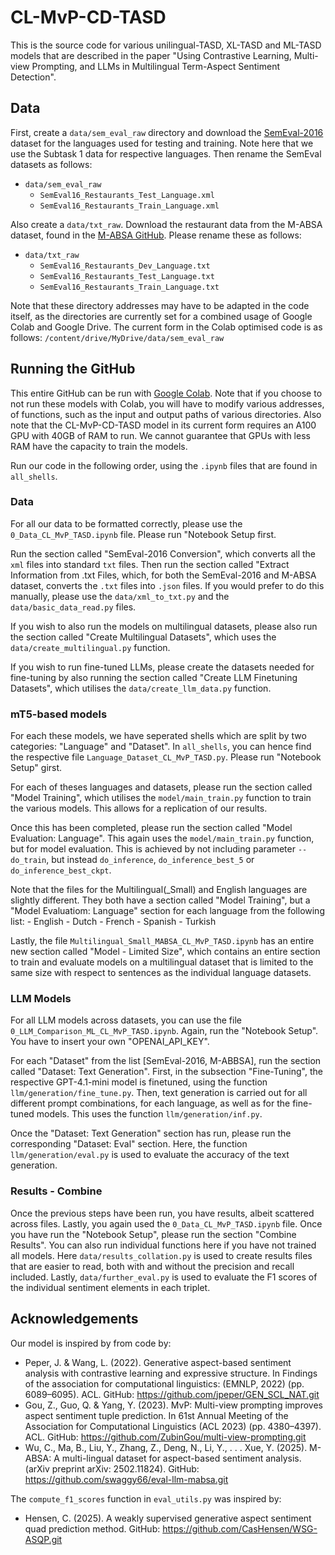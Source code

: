 # CL-MvP-CD-TASD

This is the source code for various unilingual-TASD, XL-TASD and ML-TASD models that are described in the paper "Using Contrastive Learning, Multi-view Prompting, and LLMs in Multilingual Term-Aspect Sentiment Detection".

## Data

First, create a `data/sem_eval_raw` directory and download the [SemEval-2016](http://alt.qcri.org/semeval2016/task5/index.php?id=data-and-tools) dataset for the languages used for testing and training. Note here that we use the Subtask 1 data for respective languages. Then rename the SemEval datasets as follows:

- `data/sem_eval_raw`
    - `SemEval16_Restaurants_Test_Language.xml`
    - `SemEval16_Restaurants_Train_Language.xml`

Also create a `data/txt_raw`. Download the restaurant data from the M-ABSA dataset, found in the [M-ABSA GitHub](https://github.com/swaggy66/eval-llm-mabsa.git). Please rename these as follows:

- `data/txt_raw`
    - `SemEval16_Restaurants_Dev_Language.txt`
    - `SemEval16_Restaurants_Test_Language.txt`
    - `SemEval16_Restaurants_Train_Language.txt`

Note that these directory addresses may have to be adapted in the code itself, as the directories are currently set for a combined usage of Google Colab and Google Drive. The current form in the Colab optimised code is as follows: `/content/drive/MyDrive/data/sem_eval_raw`

## Running the GitHub

This entire GitHub can be run with [Google Colab](https://colab.research.google.com/). Note that if you choose to not run these models with Colab, you will have to modify various addresses, of functions, such as the input and output paths of various directories. Also note that the CL-MvP-CD-TASD model in its current form requires an A100 GPU with 40GB of RAM to run. We cannot guarantee that GPUs with less RAM have the capacity to train the models.

Run our code in the following order, using the `.ipynb` files that are found in `all_shells`.

### Data

For all our data to be formatted correctly, please use the `0_Data_CL_MvP_TASD.ipynb` file. Please run "Notebook Setup first. 

Run the section called "SemEval-2016 Conversion", which converts all the `xml` files into standard `txt` files. Then run the section called "Extract Information from .txt Files, which, for both the SemEval-2016 and M-ABSA dataset, converts the `.txt` files into `.json` files. If you would prefer to do this manually, please use the `data/xml_to_txt.py` and the `data/basic_data_read.py` files.

If you wish to also run the models on multilingual datasets, please also run the section called "Create Multilingual Datasets", which uses the `data/create_multilingual.py` function. 

If you wish to run fine-tuned LLMs, please create the datasets needed for fine-tuning by also running the section called "Create LLM Finetuning Datasets", which utilises the `data/create_llm_data.py` function.

### mT5-based models

For each these models, we have seperated shells which are split by two categories: "Language" and "Dataset". In `all_shells`, you can hence find the respective file `Language_Dataset_CL_MvP_TASD.py`. Please run "Notebook Setup" girst.

For each of theses languages and datasets, please run the section called "Model Training", which utilises the `model/main_train.py` function to train the various models. This allows for a replication of our results.

Once this has been completed, please run the section called "Model Evaluation: Language". This again uses the `model/main_train.py` function, but for model evaluation. This is achieved by not including parameter `--do_train`, but instead `do_inference`, `do_inference_best_5` or `do_inference_best_ckpt`.

Note that the files for the Multilingual(_Small) and English languages are slightly different. They both have a section called "Model Training", but a "Model Evaluatiom: Language" section for each language from the following list:
    - English
    - Dutch
    - French
    - Spanish
    - Turkish

Lastly, the file `Multilingual_Small_MABSA_CL_MvP_TASD.ipynb` has an entire new section called "Model - Limited Size", which contains an entire section to train and evaluate models on a multilingual dataset that is limited to the same size with respect to sentences as the individual language datasets.

### LLM Models

For all LLM models across datasets, you can use the file `0_LLM_Comparison_ML_CL_MvP_TASD.ipynb`. Again, run the "Notebook Setup". You have to insert your own "OPENAI_API_KEY".

For each "Dataset" from the list \[SemEval-2016, M-ABBSA\], run the section called "Dataset: Text Generation". First, in the subsection "Fine-Tuning", the respective GPT-4.1-mini model is finetuned, using the function `llm/generation/fine_tune.py`. Then, text generation is carried out for all different prompt combinations, for each language, as well as for the fine-tuned models. This uses the function `llm/generation/inf.py`. 

Once the "Dataset: Text Generation" section has run, please run the corresponding "Dataset: Eval" section. Here, the function `llm/generation/eval.py` is used to evaluate the accuracy of the text generation.

### Results - Combine

Once the previous steps have been run, you have results, albeit scattered across files. Lastly, you again used the `0_Data_CL_MvP_TASD.ipynb` file. Once you have run the "Notebook Setup", please run the section "Combine Results". You can also run individual functions here if you have not trained all models. Here `data/results_collation.py` is used to create results files that are easier to read, both with and without the precision and recall included. Lastly, `data/further_eval.py` is used to evaluate the F1 scores of the individual sentiment elements in each triplet.

## Acknowledgements

Our model is inspired by from code by:

- Peper, J. & Wang, L. (2022). Generative aspect-based sentiment analysis with contrastive learning and expressive structure. In Findings of the association for computational linguistics: (EMNLP, 2022) (pp. 6089–6095). ACL. GitHub: https://github.com/jpeper/GEN_SCL_NAT.git
- Gou, Z., Guo, Q. & Yang, Y. (2023). MvP: Multi-view prompting improves aspect sentiment tuple prediction. In 61st Annual Meeting of the Association for Computational Linguistics (ACL 2023) (pp. 4380–4397). ACL. GitHub: https://github.com/ZubinGou/multi-view-prompting.git
- Wu, C., Ma, B., Liu, Y., Zhang, Z., Deng, N., Li, Y., . . . Xue, Y. (2025). M-ABSA: A multi-lingual dataset for aspect-based sentiment analysis. (arXiv preprint arXiv: 2502.11824). GitHub: https://github.com/swaggy66/eval-llm-mabsa.git

The `compute_f1_scores` function in `eval_utils.py` was inspired by:
- Hensen, C. (2025). A weakly supervised generative aspect sentiment quad prediction method. GitHub: https://github.com/CasHensen/WSG-ASQP.git



